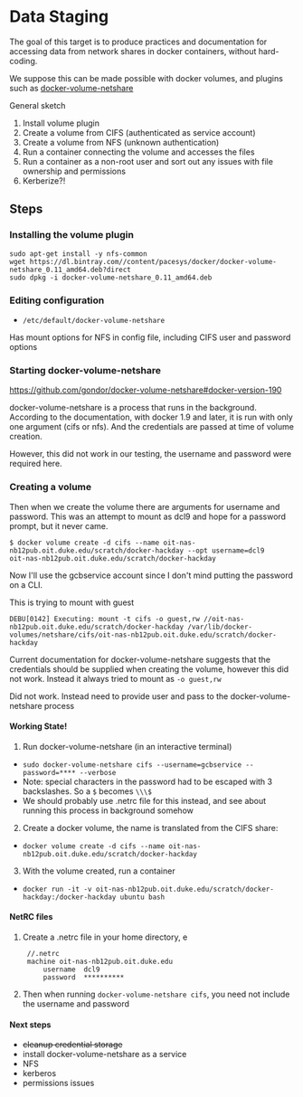 # Data Staging

The goal of this target is to produce practices and documentation for accessing data from network shares in docker containers, without hard-coding.

We suppose this can be made possible with docker volumes, and plugins such as [docker-volume-netshare](https://github.com/gondor/docker-volume-netshare)

General sketch

1. Install volume plugin
2. Create a volume from CIFS (authenticated as service account)
3. Create a volume from NFS (unknown authentication)
4. Run a container connecting the volume and accesses the files
5. Run a container as a non-root user and sort out any issues with file ownership and permissions
6. Kerberize?!


## Steps

### Installing the volume plugin

    sudo apt-get install -y nfs-common
    wget https://dl.bintray.com//content/pacesys/docker/docker-volume-netshare_0.11_amd64.deb?direct
    sudo dpkg -i docker-volume-netshare_0.11_amd64.deb



### Editing configuration

- `/etc/default/docker-volume-netshare`

Has mount options for NFS in config file, including CIFS user and password options

### Starting docker-volume-netshare

https://github.com/gondor/docker-volume-netshare#docker-version-190

docker-volume-netshare is a process that runs in the background. According to the documentation, with docker 1.9 and later, it is run with only one argument (cifs or nfs). And the credentials are passed at time of volume creation.

However, this did not work in our testing, the username and password were required here.

### Creating a volume

Then when we create the volume there are arguments for username and password. This was an attempt to mount as dcl9 and hope for a password prompt, but it never came.

    $ docker volume create -d cifs --name oit-nas-nb12pub.oit.duke.edu/scratch/docker-hackday --opt username=dcl9
    oit-nas-nb12pub.oit.duke.edu/scratch/docker-hackday

Now I'll use the gcbservice account since I don't mind putting the password on a CLI.

This is trying to mount with guest

`DEBU[0142] Executing: mount -t cifs -o guest,rw //oit-nas-nb12pub.oit.duke.edu/scratch/docker-hackday /var/lib/docker-volumes/netshare/cifs/oit-nas-nb12pub.oit.duke.edu/scratch/docker-hackday`

Current documentation for docker-volume-netshare suggests that the credentials should be supplied when creating the volume, however this did not work. Instead it always tried to mount as `-o guest,rw`

Did not work. Instead need to provide user and pass to the docker-volume-netshare process

#### Working State!

1. Run docker-volume-netshare (in an interactive terminal)
  - `sudo docker-volume-netshare cifs --username=gcbservice --password=**** --verbose`
  - Note: special characters in the password had to be escaped with 3 backslashes. So a `$` becomes `\\\$`
  - We should probably use .netrc file for this instead, and see about running this process in background somehow
2. Create a docker volume, the name is translated from the CIFS share:
  - `docker volume create -d cifs --name oit-nas-nb12pub.oit.duke.edu/scratch/docker-hackday`
3. With the volume created, run a container
  - `docker run -it -v oit-nas-nb12pub.oit.duke.edu/scratch/docker-hackday:/docker-hackday ubuntu bash`

#### NetRC files

1. Create a .netrc file in your home directory, e

        //.netrc
        machine oit-nas-nb12pub.oit.duke.edu
            username  dcl9
            password  **********

2. Then when running `docker-volume-netshare cifs`, you need not include the username and password

#### Next steps

- ~~cleanup credential storage~~
- install docker-volume-netshare as a service
- NFS
- kerberos
- permissions issues
